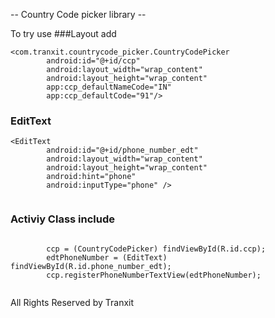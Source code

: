 -- Country Code picker library --

To try use 
###Layout add 
```
<com.tranxit.countrycode_picker.CountryCodePicker
        android:id="@+id/ccp"
        android:layout_width="wrap_content"
        android:layout_height="wrap_content"
        app:ccp_defaultNameCode="IN" 
        app:ccp_defaultCode="91"/>
```
### EditText

```
<EditText
        android:id="@+id/phone_number_edt"
        android:layout_width="wrap_content"
        android:layout_height="wrap_content"
        android:hint="phone"
        android:inputType="phone" />
        
```


### Activiy Class include 

```

        ccp = (CountryCodePicker) findViewById(R.id.ccp);
        edtPhoneNumber = (EditText) findViewById(R.id.phone_number_edt);
        ccp.registerPhoneNumberTextView(edtPhoneNumber);
        
```
All Rights Reserved by Tranxit       
        
